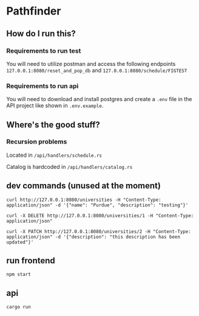 # Pathfinder

## How do I run this?

### Requirements to run test

You will need to utilize postman and access the following endpoints
`127.0.0.1:8080/reset_and_pop_db`
and
`127.0.0.1:8080/schedule/FIGTEST`

### Requirements to run api

You will need to download and install postgres and create a `.env` file in the API project like shown in `.env.example`.

## Where's the good stuff?

### Recursion problems

Located in `/api/handlers/schedule.rs`

Catalog is hardcoded in `/api/handlers/catalog.rs`

## dev commands (unused at the moment)

`curl http://127.0.0.1:8080/universities -H "Content-Type: application/json" -d '{"name": "Purdue", "description": "testing"}'`

`curl -X DELETE http://127.0.0.1:8080/universities/1 -H "Content-Type: application/json"`

`curl -X PATCH http://127.0.0.1:8080/universities/2 -H "Content-Type: application/json" -d '{"description": "this description has been updated"}'`

## run frontend

`npm start`

## api

`cargo run`
